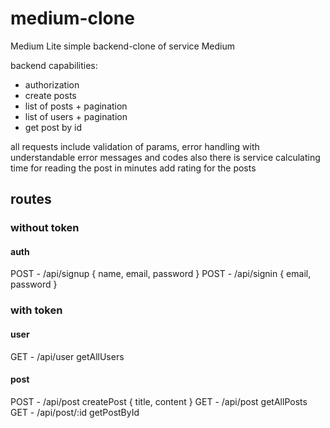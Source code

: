 # medium-clone

Medium Lite
simple backend-clone of service Medium

backend capabilities:

- authorization
- create posts
- list of posts + pagination
- list of users + pagination
- get post by id

all requests include validation of params, error handling with understandable error messages and codes
also there is service calculating time for reading the post in minutes
add rating for the posts

## routes

### without token

#### auth

POST - /api/signup { name, email, password }
POST - /api/signin { email, password }

### with token

#### user

GET - /api/user getAllUsers

#### post

POST - /api/post createPost { title, content }
GET - /api/post getAllPosts
GET - /api/post/:id getPostById
